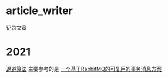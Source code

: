 # article_writer
记录文章



# 2021

[退避算法](./2021/退避算法.md) 主要参考的是 [一个基于RabbitMQ的可复用的事务消息方案](https://www.cnblogs.com/throwable/p/12266806.html)

